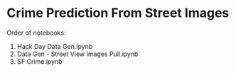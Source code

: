 # Crime Prediction From Street Images

Order of notebooks: 
1. Hack Day Data Gen.ipynb
2. Data Gen - Street View Images Pull.ipynb
3. SF Crime.ipynb

